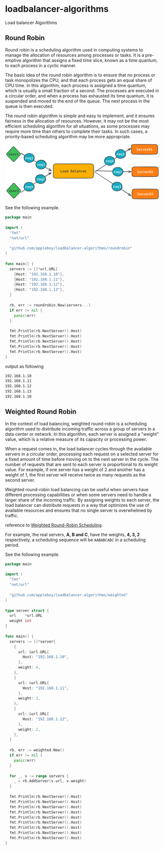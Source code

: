 # loadbalancer-algorithms

Load balancer Algorithms

## Round Robin

Round robin is a scheduling algorithm used in computing systems to manage the allocation of resources among processes or tasks. It is a pre-emptive algorithm that assigns a fixed time slice, known as a time quantum, to each process in a cyclic manner.

The basic idea of the round robin algorithm is to ensure that no process or task monopolizes the CPU, and that each process gets an equal share of CPU time. In this algorithm, each process is assigned a time quantum, which is usually a small fraction of a second. The processes are executed in a circular order, and when a process has exhausted its time quantum, it is suspended and moved to the end of the queue. The next process in the queue is then executed.

The round robin algorithm is simple and easy to implement, and it ensures fairness in the allocation of resources. However, it may not be the most efficient scheduling algorithm for all situations, as some processes may require more time than others to complete their tasks. In such cases, a priority-based scheduling algorithm may be more appropriate.

![roundrobin](./images/roundrobin.png)

See the following example.

```go
package main

import (
  "fmt"
  "net/url"

  "github.com/appleboy/loadbalancer-algorithms/roundrobin"
)

func main() {
  servers := []*url.URL{
    {Host: "192.168.1.10"},
    {Host: "192.168.1.11"},
    {Host: "192.168.1.12"},
    {Host: "192.168.1.13"},
  }

  rb, err := roundrobin.New(servers...)
  if err != nil {
    panic(err)
  }

  fmt.Println(rb.NextServer().Host)
  fmt.Println(rb.NextServer().Host)
  fmt.Println(rb.NextServer().Host)
  fmt.Println(rb.NextServer().Host)
  fmt.Println(rb.NextServer().Host)
}
```

output as following

```sh
192.168.1.10
192.168.1.11
192.168.1.12
192.168.1.13
192.168.1.10
```

## Weighted Round Robin

In the context of load balancing, weighted round-robin is a scheduling algorithm used to distribute incoming traffic across a group of servers in a data center or network. In this algorithm, each server is assigned a "weight" value, which is a relative measure of its capacity or processing power.

When a request comes in, the load balancer cycles through the available servers in a circular order, processing each request on a selected server for a fixed amount of time before moving on to the next server in the cycle. The number of requests that are sent to each server is proportional to its weight value. For example, if one server has a weight of 2 and another has a weight of 1, the first server will receive twice as many requests as the second server.

Weighted round-robin load balancing can be useful when servers have different processing capabilities or when some servers need to handle a larger share of the incoming traffic. By assigning weights to each server, the load balancer can distribute requests in a way that optimizes the use of available resources and ensures that no single server is overwhelmed by traffic.

reference to [Weighted Round-Robin Scheduling](http://kb.linuxvirtualserver.org/wiki/Weighted_Round-Robin_Scheduling).

For example, the real servers, **A, B and C**, have the weights, **4, 3, 2** respectively, a scheduling sequence will be `AABABCABC` in a scheduling period.

See the following example.

```go
package main

import (
  "fmt"
  "net/url"

  "github.com/appleboy/loadbalancer-algorithms/weighted"
)

type server struct {
  url    *url.URL
  weight int
}

func main() {
  servers := []*server{
    {
      url: &url.URL{
        Host: "192.168.1.10",
      },
      weight: 4,
    },
    {
      url: &url.URL{
        Host: "192.168.1.11",
      },
      weight: 3,
    },
    {
      url: &url.URL{
        Host: "192.168.1.12",
      },
      weight: 2,
    },
  }

  rb, err := weighted.New()
  if err != nil {
    panic(err)
  }

  for _, v := range servers {
    _ = rb.AddServer(v.url, v.weight)
  }

  fmt.Println(rb.NextServer().Host)
  fmt.Println(rb.NextServer().Host)
  fmt.Println(rb.NextServer().Host)
  fmt.Println(rb.NextServer().Host)
  fmt.Println(rb.NextServer().Host)
  fmt.Println(rb.NextServer().Host)
  fmt.Println(rb.NextServer().Host)
  fmt.Println(rb.NextServer().Host)
  fmt.Println(rb.NextServer().Host)
}
```
